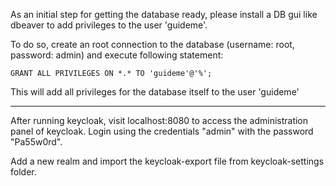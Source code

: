 As an initial step for getting the database ready,
please install a DB gui like dbeaver to add privileges to the user 'guideme'.

To do so, create an root connection to the database (username: root, password: admin) and execute following statement:

```
GRANT ALL PRIVILEGES ON *.* TO 'guideme'@'%';
```

This will add all privileges for the database itself to the user 'guideme'

---

After running keycloak, visit localhost:8080 to access the administration panel of keycloak. Login using the credentials "admin" with the password "Pa55w0rd".

Add a new realm and import the keycloak-export file from keycloak-settings folder.
